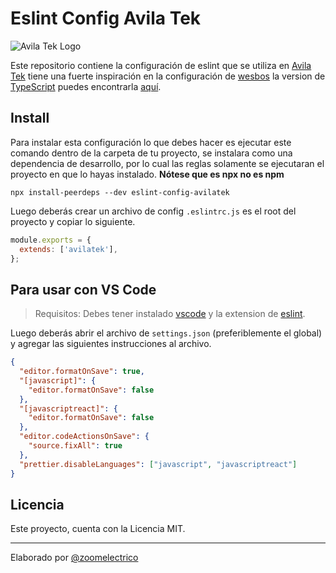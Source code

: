 # Eslint Config Avila Tek

![Avila Tek Logo](https://avilatek.dev/assets/images/logo_white.png)

Este repositorio contiene la configuración de eslint que se utiliza en [Avila Tek](https://avilatek.dev) tiene una fuerte inspiración en la configuración de [wesbos](https://github.com/wesbos/eslint-config-wesbos) la version de [TypeScript](https://github.com/Avila-Tek/eslint-config-avilatek-typescript) puedes encontrarla [aquí](https://github.com/Avila-Tek/eslint-config-avilatek-typescript).

## Install

Para instalar esta configuración lo que debes hacer es ejecutar este comando dentro de la carpeta de tu proyecto, se instalara como una dependencia de desarrollo, por lo cual las reglas solamente se ejecutaran el proyecto en que lo hayas instalado. **Nótese que es npx no es npm**

```shell
npx install-peerdeps --dev eslint-config-avilatek
```

Luego deberás crear un archivo de config `.eslintrc.js` es el root del proyecto y copiar lo siguiente.

```javascript
module.exports = {
  extends: ['avilatek'],
};
```

## Para usar con VS Code

> Requisitos: Debes tener instalado [vscode](https://code.visualstudio.com) y la extension de [eslint](https://marketplace.visualstudio.com/items?itemName=dbaeumer.vscode-eslint).

Luego deberás abrir el archivo de `settings.json` (preferiblemente el global) y agregar las siguientes instrucciones al archivo.

```json
{
  "editor.formatOnSave": true,
  "[javascript]": {
    "editor.formatOnSave": false
  },
  "[javascriptreact]": {
    "editor.formatOnSave": false
  },
  "editor.codeActionsOnSave": {
    "source.fixAll": true
  },
  "prettier.disableLanguages": ["javascript", "javascriptreact"]
}
```

## Licencia

Este proyecto, cuenta con la Licencia MIT.

---

Elaborado por [@zoomelectrico](https://github.com/zoomelectrico)
